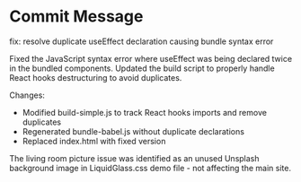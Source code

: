 # Commit Message

fix: resolve duplicate useEffect declaration causing bundle syntax error

Fixed the JavaScript syntax error where useEffect was being declared twice in the bundled components. Updated the build script to properly handle React hooks destructuring to avoid duplicates.

Changes:
- Modified build-simple.js to track React hooks imports and remove duplicates
- Regenerated bundle-babel.js without duplicate declarations
- Replaced index.html with fixed version

The living room picture issue was identified as an unused Unsplash background image in LiquidGlass.css demo file - not affecting the main site.